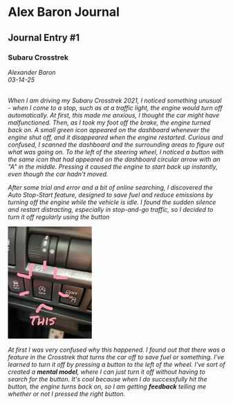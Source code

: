 <h1>Alex Baron Journal</h1>

<h2>Journal Entry #1</h2>
<h3>Subaru Crosstrek</h3>
<em>Alexander Baron<em></em> <br> 03-14-25<br><br>

  When I am driving my Subaru Crosstrek 2021, I noticed something unusual - when I come to a stop, such as at a traffic light, the engine would turn off automatically. At first, this made me anxious, I thought the car might have malfunctioned. Then, as I took my foot off the brake, the engine turned back on. A small green icon appeared on the dashboard whenever the engine shut off, and it disappeared when the engine restarted. Curious and confused, I scanned the dashboard and the surrounding areas to figure out what was going on. To the left of the steering wheel, I noticed a button with the same icon that had appeared on the dashboard circular arrow with an "A" in the middle. Pressing it caused the engine to start back up instantly, even though the car hadn't moved.

  After some trial and error and a bit of online searching, I discovered the Auto Stop-Start feature, designed to save fuel and reduce emissions by turning off the engine while the vehicle is idle. I found the sudden silence and restart distracting, especially in stop-and-go traffic, so I decided to turn it off regularly using the button

![Subaru Auto-Turn Off Button!](download.jpg)
  
  At first I was very confused why this happened. I found out that there was a feature in the Crosstrek that turns the car off to save fuel or something. I've learned to turn it off by pressing a button to the left of the wheel. I've sort of created a **mental model**, where I can just turn it off without having to search for the button. It's cool because when I do successfully hit the button, the engine turns back on, so I am getting **feedback** telling me whether or not I pressed the right button.


